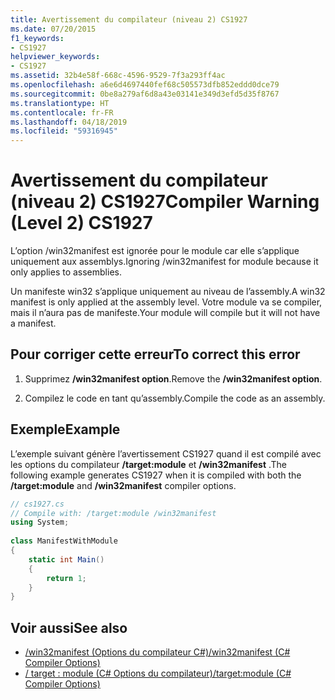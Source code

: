```yaml
---
title: Avertissement du compilateur (niveau 2) CS1927
ms.date: 07/20/2015
f1_keywords:
- CS1927
helpviewer_keywords:
- CS1927
ms.assetid: 32b4e58f-668c-4596-9529-7f3a293ff4ac
ms.openlocfilehash: a6e6d4697440fef68c505573dfb852eddd0dce79
ms.sourcegitcommit: 0be8a279af6d8a43e03141e349d3efd5d35f8767
ms.translationtype: HT
ms.contentlocale: fr-FR
ms.lasthandoff: 04/18/2019
ms.locfileid: "59316945"
---
```

# <a name="compiler-warning-level-2-cs1927"></a><span data-ttu-id="e0f44-102">Avertissement du compilateur (niveau 2) CS1927</span><span class="sxs-lookup"><span data-stu-id="e0f44-102">Compiler Warning (Level 2) CS1927</span></span>
<span data-ttu-id="e0f44-103">L’option /win32manifest est ignorée pour le module car elle s’applique uniquement aux assemblys.</span><span class="sxs-lookup"><span data-stu-id="e0f44-103">Ignoring /win32manifest for module because it only applies to assemblies.</span></span>  
  
 <span data-ttu-id="e0f44-104">Un manifeste win32 s’applique uniquement au niveau de l’assembly.</span><span class="sxs-lookup"><span data-stu-id="e0f44-104">A win32 manifest is only applied at the assembly level.</span></span> <span data-ttu-id="e0f44-105">Votre module va se compiler, mais il n’aura pas de manifeste.</span><span class="sxs-lookup"><span data-stu-id="e0f44-105">Your module will compile but it will not have a manifest.</span></span>  
  
## <a name="to-correct-this-error"></a><span data-ttu-id="e0f44-106">Pour corriger cette erreur</span><span class="sxs-lookup"><span data-stu-id="e0f44-106">To correct this error</span></span>  
  
1. <span data-ttu-id="e0f44-107">Supprimez **/win32manifest option**.</span><span class="sxs-lookup"><span data-stu-id="e0f44-107">Remove the **/win32manifest option**.</span></span>  
  
2. <span data-ttu-id="e0f44-108">Compilez le code en tant qu’assembly.</span><span class="sxs-lookup"><span data-stu-id="e0f44-108">Compile the code as an assembly.</span></span>  
  
## <a name="example"></a><span data-ttu-id="e0f44-109">Exemple</span><span class="sxs-lookup"><span data-stu-id="e0f44-109">Example</span></span>  
 <span data-ttu-id="e0f44-110">L’exemple suivant génère l’avertissement CS1927 quand il est compilé avec les options du compilateur **/target:module** et **/win32manifest** .</span><span class="sxs-lookup"><span data-stu-id="e0f44-110">The following example generates CS1927 when it is compiled with both the **/target:module** and **/win32manifest** compiler options.</span></span>  
  
```csharp  
// cs1927.cs  
// Compile with: /target:module /win32manifest  
using System;  
  
class ManifestWithModule  
{  
    static int Main()  
    {  
        return 1;  
    }  
}  
```  
  
## <a name="see-also"></a><span data-ttu-id="e0f44-111">Voir aussi</span><span class="sxs-lookup"><span data-stu-id="e0f44-111">See also</span></span>

- [<span data-ttu-id="e0f44-112">/win32manifest (Options du compilateur C#)</span><span class="sxs-lookup"><span data-stu-id="e0f44-112">/win32manifest (C# Compiler Options)</span></span>](../../csharp/language-reference/compiler-options/win32manifest-compiler-option.md)
- [<span data-ttu-id="e0f44-113">/ target : module (C# Options du compilateur)</span><span class="sxs-lookup"><span data-stu-id="e0f44-113">/target:module (C# Compiler Options)</span></span>](../../csharp/language-reference/compiler-options/target-module-compiler-option.md)
